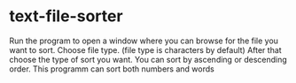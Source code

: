 # text-file-sorter
Run the program to open a window where you can browse for the file you want to sort.
Choose file type. (file type is characters by default)
After that choose the type of sort you want.
You can sort by ascending or descending order.
This programm can sort both numbers and words
